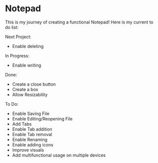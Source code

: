 # Notepad

This is my journey of creating a functional Notepad!
Here is my current to do list:

Next Project:
- Enable deleting

In Progress:
- Enable writing

Done:
- Create a close button
- Create a box
- Allow Resizability

To Do:

- Enable Saving File
- Enable Editing/Reopening File
- Add Tabs
- Enable Tab addition
- Enable Tab removal
- Enable Renaming
- Enable adding icons
- Improve visuals
- Add multifunctional usage on multiple devices
